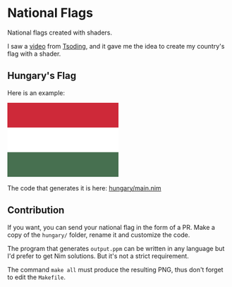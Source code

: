 # National Flags

National flags created with shaders.

I saw a [video](https://www.youtube.com/watch?v=IGTuv_KKLFs) from [Tsoding](https://www.youtube.com/@TsodingDaily), and it gave me the idea to create my country's flag with a shader.

## Hungary's Flag

Here is an example:

<img src="hungary/output.png" width="50%">

The code that generates it is here:
[hungary/main.nim](hungary/main.nim)

## Contribution

If you want, you can send your national flag
in the form of a PR. Make a copy of the `hungary/` folder, rename it and customize
the code.

The program that generates `output.ppm`
can be written in any language but I'd
prefer to get Nim solutions. But it's not
a strict requirement.

The command `make all` must produce
the resulting PNG, thus don't forget
to edit the `Makefile`.
